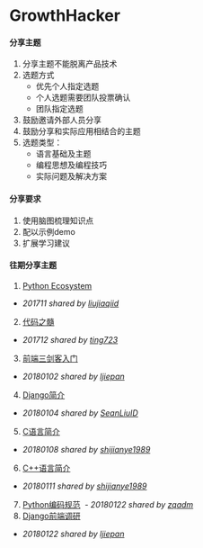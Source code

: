 # GrowthHacker

#### 分享主题
1. 分享主题不能脱离产品技术
2. 选题方式    
   - 优先个人指定选题
   - 个人选题需要团队投票确认
   - 团队指定选题
3. 鼓励邀请外部人员分享
4. 鼓励分享和实际应用相结合的主题
5. 选题类型：    
    - 语言基础及主题    
    - 编程思想及编程技巧    
    - 实际问题及解决方案    

#### 分享要求
1. 使用脑图梳理知识点
2. 配以示例demo
3. 扩展学习建议

#### 往期分享主题
1. [Python Ecosystem](https://www.processon.com/view/link/5a2664b5e4b006e5e9d3b2c2)
  + *201711 shared by [liujiaqiid](https://github.com/liujiaqiid)*
2. [代码之髓](https://www.processon.com/view/link/5a406691e4b0daa64fe47d45)
  - *201712 shared by [ting723](https://github.com/ting723)*
3. [前端三剑客入门](topic_share/180102_web_intro_@ljiepan/README.md)
  - *20180102 shared by [ljiepan](https://github.com/ljiepan)*
4. [Django简介](topic_share/180104_django_intro_@SeanLiuID/README.md)
  - *20180104 shared by [SeanLiuID](https://github.com/SeanLiuID)*
5. [C语言简介](https://www.processon.com/view/link/5a4e06aae4b0ee0fb8cec421)
  - *20180108 shared by [shijianye1989](https://github.com/shijianye1989)*
6. [C++语言简介](https://www.processon.com/view/link/5a55bedfe4b010a6e70e8c8e)
  - *20180111 shared by [shijianye1989](https://github.com/shijianye1989)*  
7. [Python编码规范](https://www.processon.com/mindmap/5a615adfe4b05a8ff30c80d5)
  - *20180122 shared by [zqadm](https://github.com/zqadm)*  
8. [Django前端调研](https://www.processon.com/view/link/5a615136e4b05a8ff30c541e)
  - *20180122 shared by [ljiepan](https://github.com/ljiepan)*
